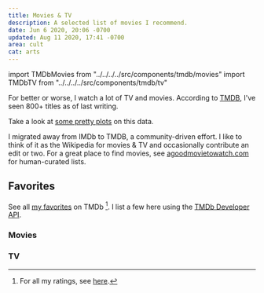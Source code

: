 ```yaml
---
title: Movies & TV
description: A selected list of movies I recommend.
date: Jun 6 2020, 20:06 -0700
updated: Aug 11 2020, 17:41 -0700
area: cult
cat: arts
---
```


import TMDbMovies from "../../../../src/components/tmdb/movies"
import TMDbTV from "../../../../src/components/tmdb/tv"

For better or worse, I watch a lot of TV and movies. According to
[TMDB](https://www.themoviedb.org), I've seen 800+ titles as of last writing.

Take a look at [some pretty plots](/kb/i-watch-a-lot-of-movies) on this data.

I migrated away from IMDb to TMDB, a community-driven effort. I like to think of
it as the Wikipedia for movies & TV and occasionally contribute an edit or two.
For a great place to find movies, see [agoodmovietowatch.com](https://agoodmovietowatch.com)
for human-curated lists.

## Favorites

See all [my favorites](https://www.themoviedb.org/u/snymkpr/favorites) on TMDb [^a].
I list a few here using the [TMDb Developer API](https://developers.themoviedb.org/3/getting-started/introduction).

### Movies

<TMDbMovies />

### TV

<TMDbTV />

[^a]: For all my ratings, see [here](https://www.themoviedb.org/u/snymkpr/ratings).
